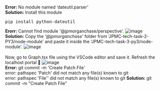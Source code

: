 <b>Error:</b> No module named ‘dateutil.parser’ </br>
<b>Solution:</b> Install this module
<pre>
pip install python-dateutil
</pre>
<b>Erorr:</b> Cannot find module '@jpmorganchase/perspective'.
![image](https://user-images.githubusercontent.com/89456649/166144619-87aeb6ee-661f-452a-8fee-07e0e56b41a1.png)
<b>Solution:</b> Copy the <i>'@jpmorganchase'</i> folder from 'JPMC-tech-task-2-PY3/node-module' and paste it inside the 'JPMC-tech-task-3-py3/node-module'. 
![image](https://user-images.githubusercontent.com/89456649/166144854-a1e52730-7330-491b-be48-f907b73e35c6.png)
<br></br>
Now, go to Graph.tsx file using the VSCode editor and save it. Refresh the localhost portal :tada:
![image](https://user-images.githubusercontent.com/89456649/166145067-38d3659f-34a4-422c-b5c4-adb37c91357b.png)
</br>
<b>Error:</b> git commit -m 'Create Patch File' </br>
error: pathspec 'Patch' did not match any file(s) known to git</br>
error: pathspec 'File'' did not match any file(s) known to git
<b>Solution:</b> git commit -m "Create Patch File"
